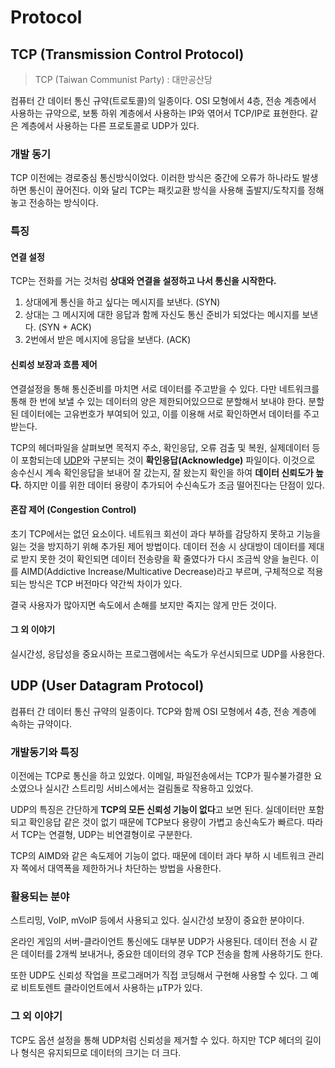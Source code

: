 # Protocol

## TCP (Transmission Control Protocol)

> TCP (Taiwan Communist Party) : 대만공산당

컴퓨터 간 데이터 통신 규약(트로토콜)의 일종이다. OSI 모형에서 4층, 전송 계층에서 사용하는 규약으로, 보통 하위 계층에서 사용하는 IP와 엮어서 TCP/IP로 표현한다. 같은 계층에서 사용하는 다른 프로토콜로 UDP가 있다.

### 개발 동기

TCP 이전에는 경로중심 통신방식이었다. 이러한 방식은 중간에 오류가 하나라도 발생하면 통신이 끊어진다. 이와 달리 TCP는 패킷교환 방식을 사용해 출발지/도착지를 정해놓고 전송하는 방식이다.

### 특징

#### 연결 설정

TCP는 전화를 거는 것처럼 **상대와 연결을 설정하고 나서 통신을 시작한다.**

1. 상대에게 통신을 하고 싶다는 메시지를 보낸다. (SYN)
2. 상대는 그 메시지에 대한 응답과 함께 자신도 통신 준비가 되었다는 메시지를 보낸다. (SYN + ACK)
3. 2번에서 받은 메시지에 응답을 보낸다. (ACK)

#### 신뢰성 보장과 흐름 제어

연결설정을 통해 통신준비를 마치면 서로 데이터를 주고받을 수 있다. 다만 네트워크를 통해 한 번에 보낼 수 있는 데이터의 양은 제한되어있으므로 분할해서 보내야 한다. 분할된 데이터에는 고유번호가 부여되어 있고, 이를 이용해 서로 확인하면서 데이터를 주고받는다.

TCP의 헤더파일을 살펴보면 목적지 주소, 확인응답, 오류 검출 및 복원, 실제데이터 등이 포함되는데 [UDP](https://namu.wiki/w/UDP)와 구분되는 것이 **확인응답(Acknowledge)** 파일이다. 이것으로 송수신시 계속 확인응답을 보내어 잘 갔는지, 잘 왔는지 확인을 하여 **데이터 신뢰도가 높다.** 하지만 이를 위한 데이터 용량이 추가되어 수신속도가 조금 떨어진다는 단점이 있다.

#### 혼잡 제어 (Congestion Control)

초기 TCP에서는 없던 요소이다. 네트워크 회선이 과다 부하를 감당하지 못하고 기능을 잃는 것을 방지하기 위해 추가된 제어 방법이다. 데이터 전송 시 상대방이 데이터를 제대로 받지 못한 것이 확인되면 데이터 전송량을 확 줄였다가 다시 조금씩 양을 늘린다. 이를 AIMD(Addictive Increase/Multicative Decrease)라고 부르며, 구체적으로 적용되는 방식은 TCP 버전마다 약간씩 차이가 있다.

결국 사용자가 많아지면 속도에서 손해를 보지만 죽지는 않게 만든 것이다.

#### 그 외 이야기

실시간성, 응답성을 중요시하는 프로그램에서는 속도가 우선시되므로 UDP를 사용한다.

## UDP (User Datagram Protocol)

컴퓨터 간 데이터 통신 규약의 일종이다. TCP와 함께 OSI 모형에서 4층, 전송 계층에 속하는 규약이다.

### 개발동기와 특징

이전에는 TCP로 통신을 하고 있었다. 이메일, 파일전송에서는 TCP가 필수불가결한 요소였으나 실시간 스트리밍 서비스에서는 걸림돌로 작용하고 있었다.

UDP의 특징은 간단하게 **TCP의 모든 신뢰성 기능이 없다**고 보면 된다. 실데이터만 포함되고 확인응답 같은 것이 없기 때문에 TCP보다 용량이 가볍고 송신속도가 빠르다. 따라서 TCP는 연결형, UDP는 비연결형이로 구분한다.

TCP의 AIMD와 같은 속도제어 기능이 없다. 때문에 데이터 과다 부하 시 네트워크 관리자 쪽에서 대역폭을 제한하거나 차단하는 방법을 사용한다.

### 활용되는 분야

스트리밍, VoIP, mVoIP 등에서 사용되고 있다. 실시간성 보장이 중요한 분야이다.

온라인 게임의 서버-클라이언트 통신에도 대부분 UDP가 사용된다. 데이터 전송 시 같은 데이터를 2개씩 보내거나, 중요한 데이터의 경우 TCP 전송을 함께 사용하기도 한다.

또한 UDP도 신뢰성 작업을 프로그래머가 직접 코딩해서 구현해 사용할 수 있다. 그 예로 비트토렌트 클라이언트에서 사용하는 μTP가 있다.

### 그 외 이야기

TCP도 옵션 설정을 통해 UDP처럼 신뢰성을 제거할 수 있다. 하지만 TCP 헤더의 길이나 형식은 유지되므로 데이터의 크기는 더 크다.